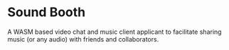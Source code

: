 # Sound Booth

A WASM based video chat and music client applicant to facilitate sharing music
(or any audio) with friends and collaborators.
